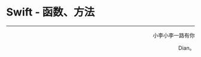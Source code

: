 # Swift - 函数、方法



























------

<p align="right" color="orange">	小李小李一路有你</p><p align="right" color="orange">	Dian。</p>	

